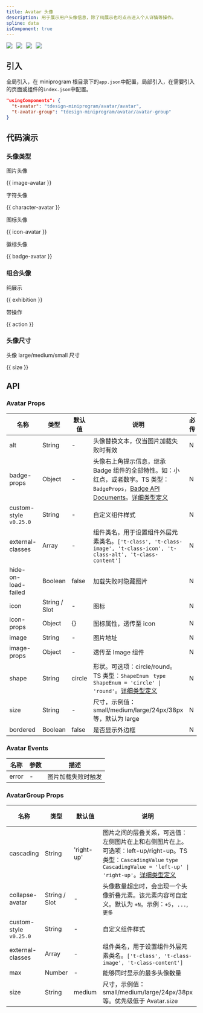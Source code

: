 ```yaml
---
title: Avatar 头像
description: 用于展示用户头像信息，除了纯展示也可点击进入个人详情等操作。
spline: data
isComponent: true
---
```


<span class="coverages-badge" style="margin-right: 10px"><img src="https://img.shields.io/badge/coverages%3A%20lines-100%25-blue" /></span><span class="coverages-badge" style="margin-right: 10px"><img src="https://img.shields.io/badge/coverages%3A%20functions-100%25-blue" /></span><span class="coverages-badge" style="margin-right: 10px"><img src="https://img.shields.io/badge/coverages%3A%20statements-99%25-blue" /></span><span class="coverages-badge" style="margin-right: 10px"><img src="https://img.shields.io/badge/coverages%3A%20branches-85%25-blue" /></span>
## 引入

全局引入，在 miniprogram 根目录下的`app.json`中配置，局部引入，在需要引入的页面或组件的`index.json`中配置。

```json
"usingComponents": {
  "t-avatar": "tdesign-miniprogram/avatar/avatar",
  "t-avatar-group": "tdesign-miniprogram/avatar/avatar-group"
}
```

## 代码演示

### 头像类型

图片头像

{{ image-avatar }}

字符头像

{{ character-avatar }}

图标头像

{{ icon-avatar }}

徽标头像

{{ badge-avatar }}


### 组合头像

纯展示

{{ exhibition }}

带操作

{{ action }}

### 头像尺寸

头像 large/medium/small 尺寸

{{ size }}

## API
### Avatar Props

名称 | 类型 | 默认值 | 说明 | 必传
-- | -- | -- | -- | --
alt | String | - | 头像替换文本，仅当图片加载失败时有效 | N
badge-props | Object | - | 头像右上角提示信息，继承 Badge 组件的全部特性。如：小红点，或者数字。TS 类型：`BadgeProps`，[Badge API Documents](./badge?tab=api)。[详细类型定义](https://github.com/Tencent/tdesign-miniprogram/tree/develop/src/avatar/type.ts) | N
custom-style `v0.25.0` | String | - | 自定义组件样式 | N
external-classes | Array | - | 组件类名，用于设置组件外层元素类名。`['t-class', 't-class-image', 't-class-icon', 't-class-alt', 't-class-content']` | N
hide-on-load-failed | Boolean | false | 加载失败时隐藏图片 | N
icon | String / Slot | - | 图标 | N
icon-props | Object | {} | 图标属性，透传至 icon | N
image | String | - | 图片地址 | N
image-props | Object | - | 透传至 Image 组件 | N
shape | String | circle | 形状。可选项：circle/round。TS 类型：`ShapeEnum ` `type ShapeEnum = 'circle' \| 'round'`。[详细类型定义](https://github.com/Tencent/tdesign-miniprogram/tree/develop/src/avatar/type.ts) | N
size | String | - | 尺寸，示例值：small/medium/large/24px/38px 等，默认为 large | N
bordered | Boolean | false | 是否显示外边框 | N

### Avatar Events

名称 | 参数 | 描述
-- | -- | --
error | \- | 图片加载失败时触发

### AvatarGroup Props

名称 | 类型 | 默认值 | 说明 | 必传
-- | -- | -- | -- | --
cascading | String | 'right-up' | 图片之间的层叠关系，可选值：左侧图片在上和右侧图片在上。可选项：left-up/right-up。TS 类型：`CascadingValue` `type CascadingValue = 'left-up' \| 'right-up'`。[详细类型定义](https://github.com/Tencent/tdesign-miniprogram/tree/develop/src/avatar/type.ts) | N
collapse-avatar | String / Slot | - | 头像数量超出时，会出现一个头像折叠元素。该元素内容可自定义。默认为 `+N`。示例：`+5`，`...`, `更多` | N
custom-style `v0.25.0` | String | - | 自定义组件样式 | N
external-classes | Array | - | 组件类名，用于设置组件外层元素类名。`['t-class', 't-class-image', 't-class-content']` | N
max | Number | - | 能够同时显示的最多头像数量 | N
size | String | medium | 尺寸，示例值：small/medium/large/24px/38px 等。优先级低于 Avatar.size | N
